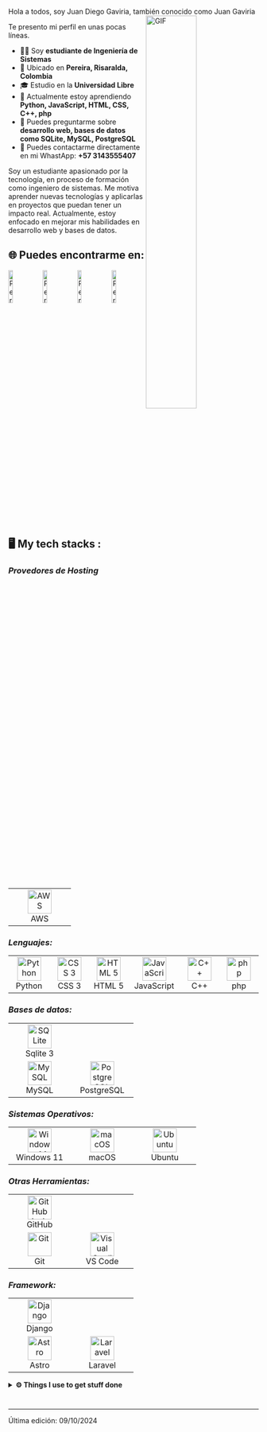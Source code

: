 Hola a todos, soy Juan Diego Gaviria, también conocido como Juan Gaviria
<img align="right" alt="GIF" src="https://github.com/abhisheknaiidu/abhisheknaiidu/blob/master/code.gif?raw=true" width="45%" />
<p ancho="45%">
Te presento mi perfil en unas pocas líneas.
  <ul>
    <li>👨‍💻 Soy <b>estudiante de Ingeniería de Sistemas</b></li>
    <li>📍 Ubicado en <b>Pereira, Risaralda, Colombia</b></li>
    <li>🎓 Estudio en la <b>Universidad Libre</b></li>
    <li>🌱 Actualmente estoy aprendiendo <b>Python, JavaScript, HTML, CSS, C++, php</b></li>
    <li>💬 Puedes preguntarme sobre <b>desarrollo web, bases de datos como SQLite, MySQL, PostgreSQL</b></li>
   <li>📮 Puedes contactarme directamente en mi WhastApp: <b>+57 3143555407</b></li>
  </ul>
Soy un estudiante apasionado por la tecnología, en proceso de formación como ingeniero de sistemas. Me motiva aprender nuevas tecnologías y aplicarlas en proyectos que puedan tener un impacto real. Actualmente, estoy enfocado en mejorar mis habilidades en desarrollo web y bases de datos.
</p>

## 🌐 Puedes encontrarme en:
<p align="centro">
  <a href="www.linkedin.com/in/juan-diego-gaviria-lópez-4703a52a0/" target="_blank"><img alt="Perfil de Juan Gaviria en LinkedIn" src="https://upload.wikimedia .org/wikipedia/commons/0/01/LinkedIn_Logo_2013.svg" width="13%"></a>
  <a href="https://twitter.com/linit_io/" target="_blank"><img alt="Perfil Facebook" src="https://github.com/linitio/static-content/blob/main/img/logo/twitter-button.png?raw=true" width="13%"></a>
  <a href="https://www.openstack.org/community/members/profile/139244/kevin-allioli" target="_blank"><img alt="Perfil de Instagram de Juan Gaviria" src="https://github.com/linitio/static-content/blob/main/img/logo/openinfra-button.png?raw=true" width="13%"></a>
  <a href="https://www.youtube.com/channel/UCprX4LgBZkGr6hcyy5NSgoQ"><img alt="Perfil de tik tok" src="https://github.com/linitio/static-content/blob/main/img/logo/youtube-button.png?raw=true" width="13%"></a>
</p>

## 🖥️ My tech stacks :

<p align="right">
  <h3><i>Provedores de Hosting</i></h3>
  <table>
  <tr border: none;>
    <td align="center" width="110">
      <a href="#%EF%B8%8F-my-tech-stacks-">
        <img src="https://github.com/linitio/static-content/blob/main/img/logo/aws-logo.png?raw=true" width="48" height="48" alt="AWS" />
      </a>
      <br>AWS
  
  </td>
  </tr>
</table>
<p>
  <h3><i>Lenguajes:</i></h3>
  <table>
  <tr border: none;>
     <td align="center" width="110">
    <a href="#%EF%B8%8F-my-tech-stacks-">
        <img src="https://upload.wikimedia.org/wikipedia/commons/c/c3/Python-logo-notext.svg" width="48" height="48" alt="Python" />
    </a>
    <br>Python
</td>

  
   <td align="center" width="110">
      <a href="#%EF%B8%8F-my-tech-stacks-">
        <img src="https://github.com/linitio/static-content/blob/main/img/logo/css3-logo.png?raw=true" width="48" height="48" alt="CSS 3" />
      </a>
      <br>CSS 3
    </td>
    <td align="center" width="110">
      <a href="#%EF%B8%8F-my-tech-stacks-">
        <img src="https://github.com/linitio/static-content/blob/main/img/logo/html5-logo.png?raw=true" width="48" height="48" alt="HTML 5" />
      </a>
      <br>HTML 5
    </td>
    <td align="center" width="110">
    <a href="#%EF%B8%8F-my-tech-stacks-">
        <img src="https://upload.wikimedia.org/wikipedia/commons/6/6a/JavaScript-logo.png" width="48" height="48" alt="JavaScript" />
    </a>
    <br>JavaScript
</td>


 <td align="center" width="110">
    <a href="#%EF%B8%8F-my-tech-stacks-">
        <img src="https://upload.wikimedia.org/wikipedia/commons/1/18/ISO_C%2B%2B_Logo.svg" width="48" height="48" alt="C++" />
    </a>
    <br>C++
</td>
<td align="center" width="110">
    <a href="#%EF%B8%8F-my-tech-stacks-">
        <img src="https://www.php.net/images/logos/php-logo.svg" width="48" height="48" alt="php" />
    </a>
    <br>php
</td>

  </tr>
</table>
</p>
<p>
    <h3><i>Bases de datos:</i></h3>
    <table>
    <tr border: none;>
      <td align="center" width="110">
        <a href="#%EF%B8%8F-my-tech-stacks-">
          <img src="https://www.sqlite.org/images/sqlite370_banner.gif" width="48" height="48" alt="SQLite" />
        </a>
        <br>Sqlite 3
      </td>	  
    </tr>
    <tr>
      <td align="center" width="110">
        <a href="#%EF%B8%8F-my-tech-stacks-">
          <img src="https://www.mysql.com/common/logos/powered-by-mysql-167x86.png" width="48" height="48" alt="MySQL" />
        </a>
        <br>MySQL
      </td>	  
      <td align="center" width="110">
        <a href="#%EF%B8%8F-my-tech-stacks-">
          <img src="https://www.postgresql.org/media/img/about/press/elephant.png" width="48" height="48" alt="PostgreSQL" />
        </a>
        <br>PostgreSQL
      </td>
    </tr>
  </table>
  </p>
<p>
  <h3><i>Sistemas Operativos:</i></h3>
  <table>
  <tr border: none;>
   <td align="center" width="110">
    <a href="#%EF%B8%8F-my-tech-stacks-">
        <img src="https://upload.wikimedia.org/wikipedia/commons/8/87/Windows_logo_-_2021.svg" width="48" height="48" alt="Windows 11 Logo" />
    </a>
    <br>Windows 11
</td>


  
   <td align="center" width="110">
      <a href="#%EF%B8%8F-my-tech-stacks-">
        <img src="https://github.com/linitio/static-content/blob/main/img/logo/apple-logo.png?raw=true" width="48" height="48" alt="macOS" />
      </a>
      <br>macOS
    </td>
    
  <td align="center" width="110">
      <a href="#%EF%B8%8F-my-tech-stacks-">
        <img src="https://github.com/linitio/static-content/blob/main/img/logo/ubuntu-logo.png?raw=true" width="48" height="48" alt="Ubuntu" />
      </a>
      <br>Ubuntu
    </td>
  </tr>
</table>
</p>

<p>
  <h3><i>Otras Herramientas:</i></h3>
  <table>
  <tr border: none;>
    <td align="center" width="110">
      <a href="#%EF%B8%8F-my-tech-stacks-">
        <img src="https://github.com/linitio/static-content/blob/main/img/logo/github-logo.png?raw=true" width="48" height="48" alt="GitHub Action" />
      </a>
      <br>GitHub
    </td>	  
  </tr>
  <tr>
    <td align="center" width="110">
      <a href="#%EF%B8%8F-my-tech-stacks-">
        <img src="https://github.com/linitio/static-content/blob/main/img/logo/git-logo.png?raw=true" width="48" height="48" alt="Git" />
      </a>
      <br>Git
    </td>	  
    <td align="center" width="110">
      <a href="#%EF%B8%8F-my-tech-stacks-">
        <img src="https://github.com/linitio/static-content/blob/main/img/logo/visual-studio-logo.png?raw=true" width="48" height="48" alt="Visual Studio Code" />
      </a>
      <br>VS Code
    </td>
  </tr>
</table>
</p>
<p>
    <h3><i>Framework:</i></h3>
    <table>
    <tr border: none;>
      <td align="center" width="110">
        <a href="#%EF%B8%8F-my-tech-stacks-">
          <img src="https://static.djangoproject.com/img/logos/django-logo-positive.png" width="48" height="48" alt="Django" />
        </a>
        <br>Django
      </td>	  
    </tr>
    <tr>
      <td align="center" width="110">
        <a href="#%EF%B8%8F-my-tech-stacks-">
          <img src="https://astro.build/assets/press/logomark-dark.png" width="48" height="48" alt="Astro" />
        </a>
        <br>Astro
      </td>	  
      <td align="center" width="110">
        <a href="#%EF%B8%8F-my-tech-stacks-">
          <img src="https://laravel.com/img/logomark.min.svg" width="48" height="48" alt="Laravel" />
        </a>
        <br>Laravel
      </td>
    </tr>
  </table>
  </p>
<details>	
  <br />
  <summary><b>⚙️ Things I use to get stuff done</b></summary>
  	<ul>
  	    <li><b>OS:</b> macOS Monterey</li>
	    <li><b>Laptop: </b> MacBook Air Intel 5" & Escritorio W11 Rizen 5"</li>
  	    <li><b>Browser: </b> Google Crhome</li>
	    <li><b>Terminal: </b> ZSH: Oh My Zsh (PowerLevel10k)</li>
	    <li><b>Code Editor:</b> VSCode</li>
	    <li><b>To Stay Updated:</b> linit.io, Medium, Linkedin, Twitter and Youtube.</li>
	</ul>	
</details>

#



------

Última edición: 09/10/2024
